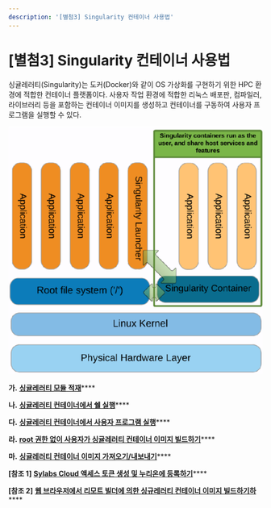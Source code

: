 ```yaml
---
description: '[별첨3] Singularity 컨테이너 사용법'
---
```


# \[별첨3] Singularity 컨테이너 사용법

싱귤레러티(Singularity)는 도커(Docker)와 같이 OS 가상화를 구현하기 위한 HPC 환경에 적합한 컨테이너 플랫폼이다. 사용자 작업 환경에 적합한 리눅스 배포판, 컴파일러, 라이브러리 등을 포함하는 컨테이너 이미지를 생성하고 컨테이너를 구동하여 사용자 프로그램을 실행할 수 있다.

![< 싱귤레러티 컨테이너 아키텍처 >](<../../../../.gitbook/assets/싱귤레러티 컨테이너 아키텍처.png>)

**가.** [**싱귤레러티 모듈 적재**](untitled.md)\*\*\*\*

**나.** [**싱귤레러티 컨테이너에서 쉘 실행**](.-1.md)\*\*\*\*

**다.** [**싱귤레러티 컨테이너에서 사용자 프로그램 실행**](.-2.md)\*\*\*\*

**라.** [**root 권한 없이 사용자가 싱귤레러티 컨테이너 이미지 빌드하기**](.-root.md)\*\*\*\*

**마.** [**싱귤레러티 컨테이너 이미지 가져오기/내보내기**](.-3.md)\*\*\*\*

**\[참조 1]** [**Sylabs Cloud 액세스 토큰 생성 및 누리온에 등록하기**](1-sylabs-cloud.md)\*\*\*\*

**\[참조 2]** [**웹 브라우저에서 리모트 빌더에 의한 싱규레러티 컨테이너 이미지 빌드하기하**](2.md)\*\*\*\*
